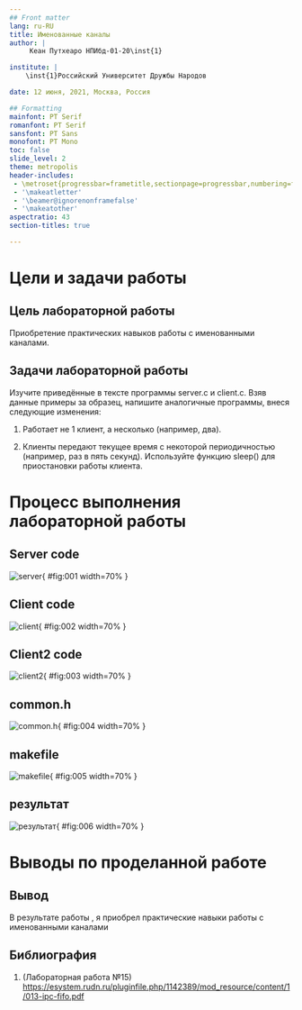 ```yaml
---
## Front matter
lang: ru-RU
title: Именованные каналы
author: |
	 Кеан Путхеаро НПИбд-01-20\inst{1}

institute: |
	\inst{1}Российский Университет Дружбы Народов

date: 12 июня, 2021, Москва, Россия

## Formatting
mainfont: PT Serif
romanfont: PT Serif
sansfont: PT Sans
monofont: PT Mono
toc: false
slide_level: 2
theme: metropolis
header-includes: 
 - \metroset{progressbar=frametitle,sectionpage=progressbar,numbering=fraction}
 - '\makeatletter'
 - '\beamer@ignorenonframefalse'
 - '\makeatother'
aspectratio: 43
section-titles: true

---
```


# Цели и задачи работы

## Цель лабораторной работы

Приобретение практических навыков работы с именованными каналами.

## Задачи лабораторной работы

Изучите приведённые в тексте программы server.c и client.c. Взяв данные
примеры за образец, напишите аналогичные программы, внеся следующие изменения:

1. Работает не 1 клиент, а несколько (например, два).

2. Клиенты передают текущее время с некоторой периодичностью (например, раз
в пять секунд). Используйте функцию sleep() для приостановки работы клиента.

# Процесс выполнения лабораторной работы

## Server code

![server](Photos/Server.png){ #fig:001 width=70% }

## Client code

![client](Photos/Client.png){ #fig:002 width=70% }

## Client2 code

![client2](Photos/Client2.png){ #fig:003 width=70% }

## common.h

![common.h](Photos/common.h.png){ #fig:004 width=70% }

## makefile

![makefile](Photos/makefile.png){ #fig:005 width=70% }

## результат

![результат](Photos/result.png){ #fig:006 width=70% }

# Выводы по проделанной работе

## Вывод

В результате работы , я приобрел практические навыки работы с именованными каналами


## Библиография

1. (Лабораторная работа №15) https://esystem.rudn.ru/pluginfile.php/1142389/mod_resource/content/1/013-ipc-fifo.pdf
